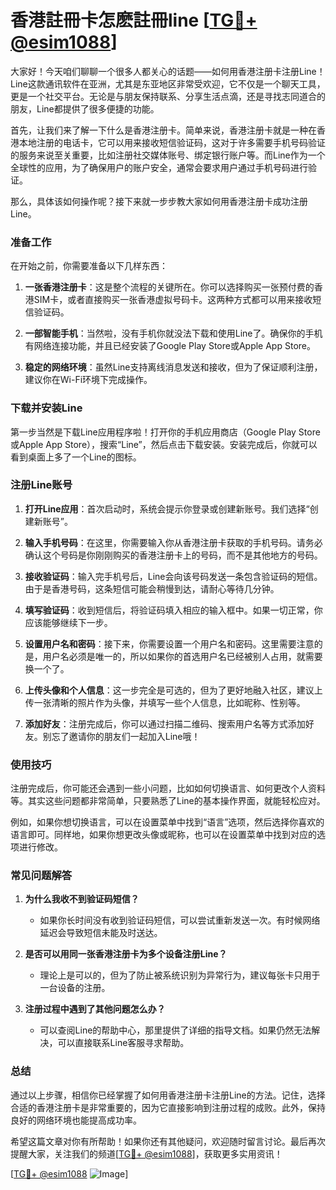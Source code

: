 # 香港註冊卡怎麽註冊line [[TG💪+ @esim1088](https://t.me/s/esim1088)]

大家好！今天咱们聊聊一个很多人都关心的话题——如何用香港注册卡注册Line！Line这款通讯软件在亚洲，尤其是东亚地区非常受欢迎，它不仅是一个聊天工具，更是一个社交平台。无论是与朋友保持联系、分享生活点滴，还是寻找志同道合的朋友，Line都提供了很多便捷的功能。

首先，让我们来了解一下什么是香港注册卡。简单来说，香港注册卡就是一种在香港本地注册的电话卡，它可以用来接收短信验证码，这对于许多需要手机号码验证的服务来说至关重要，比如注册社交媒体账号、绑定银行账户等。而Line作为一个全球性的应用，为了确保用户的账户安全，通常会要求用户通过手机号码进行验证。

那么，具体该如何操作呢？接下来就一步步教大家如何用香港注册卡成功注册Line。

### 准备工作

在开始之前，你需要准备以下几样东西：

1. **一张香港注册卡**：这是整个流程的关键所在。你可以选择购买一张预付费的香港SIM卡，或者直接购买一张香港虚拟号码卡。这两种方式都可以用来接收短信验证码。
   
2. **一部智能手机**：当然啦，没有手机你就没法下载和使用Line了。确保你的手机有网络连接功能，并且已经安装了Google Play Store或Apple App Store。

3. **稳定的网络环境**：虽然Line支持离线消息发送和接收，但为了保证顺利注册，建议你在Wi-Fi环境下完成操作。

### 下载并安装Line

第一步当然是下载Line应用程序啦！打开你的手机应用商店（Google Play Store或Apple App Store），搜索“Line”，然后点击下载安装。安装完成后，你就可以看到桌面上多了一个Line的图标。

### 注册Line账号

1. **打开Line应用**：首次启动时，系统会提示你登录或创建新账号。我们选择“创建新账号”。

2. **输入手机号码**：在这里，你需要输入你从香港注册卡获取的手机号码。请务必确认这个号码是你刚刚购买的香港注册卡上的号码，而不是其他地方的号码。

3. **接收验证码**：输入完手机号后，Line会向该号码发送一条包含验证码的短信。由于是香港号码，这条短信可能会稍慢到达，请耐心等待几分钟。

4. **填写验证码**：收到短信后，将验证码填入相应的输入框中。如果一切正常，你应该能够继续下一步。

5. **设置用户名和密码**：接下来，你需要设置一个用户名和密码。这里需要注意的是，用户名必须是唯一的，所以如果你的首选用户名已经被别人占用，就需要换一个了。

6. **上传头像和个人信息**：这一步完全是可选的，但为了更好地融入社区，建议上传一张清晰的照片作为头像，并填写一些个人信息，比如昵称、性别等。

7. **添加好友**：注册完成后，你可以通过扫描二维码、搜索用户名等方式添加好友。别忘了邀请你的朋友们一起加入Line哦！

### 使用技巧

注册完成后，你可能还会遇到一些小问题，比如如何切换语言、如何更改个人资料等。其实这些问题都非常简单，只要熟悉了Line的基本操作界面，就能轻松应对。

例如，如果你想切换语言，可以在设置菜单中找到“语言”选项，然后选择你喜欢的语言即可。同样地，如果你想更改头像或昵称，也可以在设置菜单中找到对应的选项进行修改。

### 常见问题解答

1. **为什么我收不到验证码短信？**
   - 如果你长时间没有收到验证码短信，可以尝试重新发送一次。有时候网络延迟会导致短信未能及时送达。

2. **是否可以用同一张香港注册卡为多个设备注册Line？**
   - 理论上是可以的，但为了防止被系统识别为异常行为，建议每张卡只用于一台设备的注册。

3. **注册过程中遇到了其他问题怎么办？**
   - 可以查阅Line的帮助中心，那里提供了详细的指导文档。如果仍然无法解决，可以直接联系Line客服寻求帮助。

### 总结

通过以上步骤，相信你已经掌握了如何用香港注册卡注册Line的方法。记住，选择合适的香港注册卡是非常重要的，因为它直接影响到注册过程的成败。此外，保持良好的网络环境也能提高成功率。

希望这篇文章对你有所帮助！如果你还有其他疑问，欢迎随时留言讨论。最后再次提醒大家，关注我们的频道[[TG💪+ @esim1088](https://t.me/s/esim1088)]，获取更多实用资讯！

[[TG💪+ @esim1088](https://t.me/s/esim1088) ![Image](https://i.postimg.cc/4NQfJmqS/Snipaste-2025-05-13-00-14-12.png)]